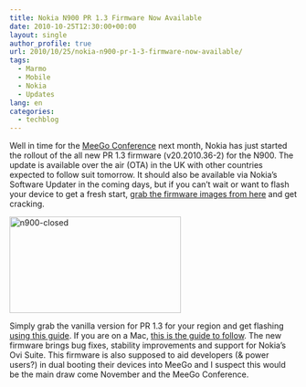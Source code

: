 ```yaml
---
title: Nokia N900 PR 1.3 Firmware Now Available
date: 2010-10-25T12:30:00+00:00
layout: single
author_profile: true
url: 2010/10/25/nokia-n900-pr-1-3-firmware-now-available/
tags:
  - Marmo
  - Mobile
  - Nokia
  - Updates
lang: en
categories: 
  - techblog
---
```

Well in time for the [MeeGo Conference](http://conference2010.meego.com/) next month, Nokia has just started the rollout of the all new PR 1.3 firmware (v20.2010.36-2) for the N900. The update is available over the air (OTA) in the UK with other countries expected to follow suit tomorrow. It should also be available via Nokia’s Software Updater in the coming days, but if you can’t wait or want to flash your device to get a fresh start, [grab the firmware images from here](http://tablets-dev.nokia.com/nokia_N900.php) and get cracking.

[<img title="n900-closed" border="0" alt="n900-closed" src="http://lh3.ggpht.com/_vaUVXcmC3OI/TMVxVp3vksI/AAAAAAAAC5o/zHMf-voiPr8/n900-closed_thumb%5B2%5D.jpg?imgmax=800" width="300" height="169" />](http://lh5.ggpht.com/_vaUVXcmC3OI/TMVxURGiI_I/AAAAAAAAC5k/V7WaW5dYUz4/s1600-h/n900-closed%5B5%5D.jpg)

Simply grab the vanilla version for PR 1.3 for your region and get flashing [using this guide](http://maemo.org/news/2010/02/05/how-to-hard-reset-the-n900-to-the-factory-state/). If you are on a Mac, [this is the guide to follow](http://maemo.org/news/2010/05/25/how-flash-the-n900-firmware-on-a-mac/). The new firmware brings bug fixes, stability improvements and support for Nokia’s Ovi Suite. This firmware is also supposed to aid developers (& power users?) in dual booting their devices into MeeGo and I suspect this would be the main draw come November and the MeeGo Conference.